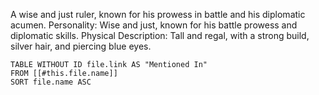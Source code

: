 A wise and just ruler, known for his prowess in battle and his diplomatic acumen.
Personality: Wise and just, known for his battle prowess and diplomatic skills.
Physical Description: Tall and regal, with a strong build, silver hair, and piercing blue eyes.

```dataview
TABLE WITHOUT ID file.link AS "Mentioned In"
FROM [[#this.file.name]]
SORT file.name ASC
```
